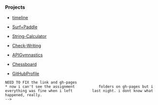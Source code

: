 ---
---

### Projects

* [timeline](https://github.com/GarrettGraham/TIY-Assignments/blob/gh-pages/Timeline/index.html)

* [Surf+Paddle]('')

* [String-Calculator](https://GarrettGraham.github.io/TIY-Assignments/blob/gh-pages/String-Calculator/js/main.js)

* [Check-Writing](https://GarrettGraham.github.io/TIY-Assignments/blob/gh-pages/Check-Writing/js/main.js)

* [APIGymnastics]('')

* [Chessboard]('')

* [GitHubProfile]('')

<!------------------------------------->
    NEED TO FIX the link and gh-pages
    * now i can't see the assignment           folders on gh-pages but i               everything was fine when i left         last night. i dont know what             happened, really. 
    -->